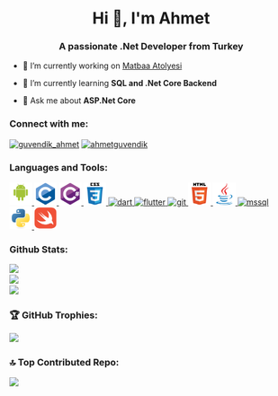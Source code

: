 <h1 align="center">Hi 👋, I'm Ahmet</h1>
<h3 align="center">A passionate .Net Developer from Turkey</h3>

- 🔭 I’m currently working on [Matbaa Atolyesi]([https://github.com/ahmetguvendik/MatbaaAtolyesi])

- 🌱 I’m currently learning **SQL and .Net Core Backend**

- 💬 Ask me about **ASP.Net Core**

<h3 align="left">Connect with me:</h3>
<p align="left">
<a href="https://twitter.com/guvendik_ahmet" target="blank"><img align="center" src="https://raw.githubusercontent.com/rahuldkjain/github-profile-readme-generator/master/src/images/icons/Social/twitter.svg" alt="guvendik_ahmet" height="30" width="40" /></a>
<a href="https://linkedin.com/in/ahmetguvendik" target="blank"><img align="center" src="https://raw.githubusercontent.com/rahuldkjain/github-profile-readme-generator/master/src/images/icons/Social/linked-in-alt.svg" alt="ahmetguvendik" height="30" width="40" /></a>
</p>

<h3 align="left">Languages and Tools:</h3>
<p align="left"> <a href="https://developer.android.com" target="_blank" rel="noreferrer"> <img src="https://raw.githubusercontent.com/devicons/devicon/master/icons/android/android-original-wordmark.svg" alt="android" width="40" height="40"/> </a> <a href="https://www.cprogramming.com/" target="_blank" rel="noreferrer"> <img src="https://raw.githubusercontent.com/devicons/devicon/master/icons/c/c-original.svg" alt="c" width="40" height="40"/> </a> <a href="https://www.w3schools.com/cs/" target="_blank" rel="noreferrer"> <img src="https://raw.githubusercontent.com/devicons/devicon/master/icons/csharp/csharp-original.svg" alt="csharp" width="40" height="40"/> </a> <a href="https://www.w3schools.com/css/" target="_blank" rel="noreferrer"> <img src="https://raw.githubusercontent.com/devicons/devicon/master/icons/css3/css3-original-wordmark.svg" alt="css3" width="40" height="40"/> </a> <a href="https://dart.dev" target="_blank" rel="noreferrer"> <img src="https://www.vectorlogo.zone/logos/dartlang/dartlang-icon.svg" alt="dart" width="40" height="40"/> </a> <a href="https://flutter.dev" target="_blank" rel="noreferrer"> <img src="https://www.vectorlogo.zone/logos/flutterio/flutterio-icon.svg" alt="flutter" width="40" height="40"/> </a> <a href="https://git-scm.com/" target="_blank" rel="noreferrer"> <img src="https://www.vectorlogo.zone/logos/git-scm/git-scm-icon.svg" alt="git" width="40" height="40"/> </a> <a href="https://www.w3.org/html/" target="_blank" rel="noreferrer"> <img src="https://raw.githubusercontent.com/devicons/devicon/master/icons/html5/html5-original-wordmark.svg" alt="html5" width="40" height="40"/> </a> <a href="https://www.java.com" target="_blank" rel="noreferrer"> <img src="https://raw.githubusercontent.com/devicons/devicon/master/icons/java/java-original.svg" alt="java" width="40" height="40"/> </a> <a href="https://www.microsoft.com/en-us/sql-server" target="_blank" rel="noreferrer"> <img src="https://www.svgrepo.com/show/303229/microsoft-sql-server-logo.svg" alt="mssql" width="40" height="40"/> </a> <a href="https://www.python.org" target="_blank" rel="noreferrer"> <img src="https://raw.githubusercontent.com/devicons/devicon/master/icons/python/python-original.svg" alt="python" width="40" height="40"/> </a> <a href="https://developer.apple.com/swift/" target="_blank" rel="noreferrer"> <img src="https://raw.githubusercontent.com/devicons/devicon/master/icons/swift/swift-original.svg" alt="swift" width="40" height="40"/> </a> </p>
</p>

<h3 align="left">Github Stats:</h3>

![](https://github-readme-stats.vercel.app/api?username=ahmetguvendik&theme=dark&hide_border=false&include_all_commits=false&count_private=false)<br/>
![](https://github-readme-streak-stats.herokuapp.com/?user=ahmetguvendik&theme=dark&hide_border=false)<br/>
![](https://github-readme-stats.vercel.app/api/top-langs/?username=ahmetguvendik&theme=dark&hide_border=false&include_all_commits=false&count_private=false&layout=compact)

<h3 align="left">🏆 GitHub Trophies:</h3>

![](https://github-profile-trophy.vercel.app/?username=ahmetguvendik&theme=radical&no-frame=false&no-bg=true&margin-w=4)

<h3 align="left">🔝 Top Contributed Repo:</h3>

![](https://github-contributor-stats.vercel.app/api?username=ahmetguvendik&limit=5&theme=dark&combine_all_yearly_contributions=true)
